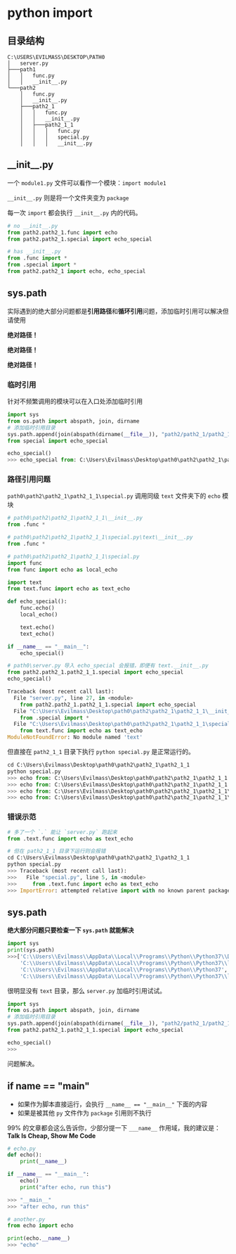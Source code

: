 # python import


## 目录结构
    C:\USERS\EVILMASS\DESKTOP\PATH0
    │   server.py
    ├───path1
    │   │   func.py
    │   │   __init__.py
    └───path2
        │   func.py
        │   __init__.py
        ├───path2_1
        │   │   func.py
        │   │   __init__.py
        │   ├───path2_1_1
        │   │   │   func.py
        │   │   │   special.py
        │   │   │   __init__.py

## \_\_init__.py
一个 `module1.py` 文件可以看作一个模块：`import module1`

`__init__.py` 则是将一个文件夹变为 `package`

每一次 `import` 都会执行 `__init__.py` 内的代码。
```python
# no __init__.py
from path2.path2_1.func import echo
from path2.path2_1.special import echo_special

# has __init__.py
from .func import *
from .special import *
from path2.path2_1 import echo, echo_special
```

## sys.path
实际遇到的绝大部分问题都是**引用路径**和**循环引用**问题，添加临时引用可以解决但请使用

**绝对路径！**

**绝对路径！**

**绝对路径！**

### 临时引用
针对不频繁调用的模块可以在入口处添加临时引用
```python
import sys
from os.path import abspath, join, dirname
# 添加临时引用目录
sys.path.append(join(abspath(dirname(__file__)), "path2/path2_1/path2_1_1"))
from special import echo_special

echo_special()
>>> echo_special from: C:\Users\Evilmass\Desktop\path0\path2\path2_1\path2_1_1
```

### 路径引用问题
`path0\path2\path2_1\path2_1_1\special.py` 调用同级 `text` 文件夹下的 `echo` 模块
```python
# path0\path2\path2_1\path2_1_1\__init__.py
from .func *

# path0\path2\path2_1\path2_1_1\special.py\text\__init__.py
from .func *

# path0\path2\path2_1\path2_1_1\special.py
import func
from func import echo as local_echo

import text
from text.func import echo as text_echo

def echo_special():
    func.echo()
    local_echo()

    text.echo()
    text_echo()

if __name__ == "__main__":
    echo_special()

# path0\server.py 导入 echo_special 会报错，即便有 text.__init__.py
from path2.path2_1.path2_1_1.special import echo_special
echo_special()

Traceback (most recent call last):
  File "server.py", line 27, in <module>
    from path2.path2_1.path2_1_1.special import echo_special
  File "C:\Users\Evilmass\Desktop\path0\path2\path2_1\path2_1_1\__init__.py", line 2, in <module>
    from .special import *
  File "C:\Users\Evilmass\Desktop\path0\path2\path2_1\path2_1_1\special.py", line 5, in <module>
    from text.func import echo as text_echo
ModuleNotFoundError: No module named 'text'
```
但直接在 `path2_1_1` 目录下执行 `python special.py` 是正常运行的。
```python
cd C:\Users\Evilmass\Desktop\path0\path2\path2_1\path2_1_1
python special.py
>>> echo from: C:\Users\Evilmass\Desktop\path0\path2\path2_1\path2_1_1
>>> echo from: C:\Users\Evilmass\Desktop\path0\path2\path2_1\path2_1_1
>>> echo from: C:\Users\Evilmass\Desktop\path0\path2\path2_1\path2_1_1\text
>>> echo from: C:\Users\Evilmass\Desktop\path0\path2\path2_1\path2_1_1\text
```

### 错误示范
```python
# 多了一个 `.` 能让 `server.py` 跑起来
from .text.func import echo as text_echo

# 但在 path2_1_1 目录下运行则会报错
cd C:\Users\Evilmass\Desktop\path0\path2\path2_1\path2_1_1
python special.py
>>> Traceback (most recent call last):
>>>   File "special.py", line 5, in <module>
>>>     from .text.func import echo as text_echo
>>> ImportError: attempted relative import with no known parent package
```

## sys.path
**绝大部分问题只要检查一下 `sys.path` 就能解决**
```python
import sys
print(sys.path)
>>>['C:\\Users\\Evilmass\\AppData\\Local\\Programs\\Python\\Python37\\DLLs',
    'C:\\Users\\Evilmass\\AppData\\Local\\Programs\\Python\\Python37\\lib',
    'C:\\Users\\Evilmass\\AppData\\Local\\Programs\\Python\\Python37',
    'C:\\Users\\Evilmass\\AppData\\Local\\Programs\\Python\\Python37\\lib\\site-packages']
```

很明显没有 `text` 目录，那么 `server.py` 加临时引用试试。
```python
import sys
from os.path import abspath, join, dirname
# 添加临时引用目录
sys.path.append(join(abspath(dirname(__file__)), "path2/path2_1/path2_1_1/text"))
from path2.path2_1.path2_1_1.special import echo_special

echo_special()
>>>
```
问题解决。

## if __name__ == "__main__"
- 如果作为脚本直接运行，会执行 `__name__ == "__main__"` 下面的内容
- 如果是被其他 `py` 文件作为 `package` 引用则不执行

99% 的文章都会这么告诉你，少部分提一下 `___name__` 作用域，我的建议是：
**Talk Is Cheap, Show Me Code**
```python
# echo.py
def echo():
    print(__name__)

if __name__ == "__main__":
    echo()
    print("after echo, run this")

>>> "__main__"
>>> "after echo, run this"

# another.py
from echo import echo

print(echo.__name__)
>>> "echo"
```
